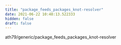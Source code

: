 ```yaml
---
title: "package_feeds_packages_knot-resolver"
date: 2021-06-22 10:48:13.522333
hidden: false
draft: false
---
```


ath79/generic/package_feeds_packages_knot-resolver

